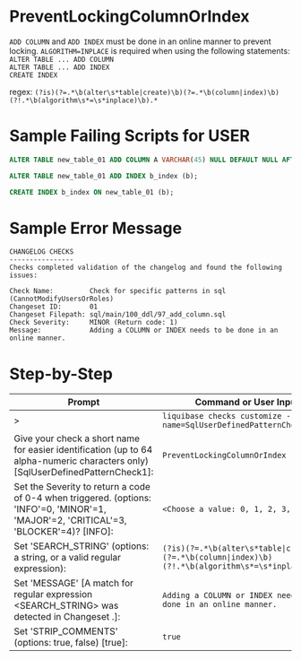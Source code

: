 # PreventLockingColumnOrIndex

`ADD COLUMN` and `ADD INDEX` must be done in an online manner to prevent locking. `ALGORITHM=INPLACE` is required when using the following statements: 
<br>`ALTER TABLE ... ADD COLUMN`
<br>`ALTER TABLE ... ADD INDEX`
<br>`CREATE INDEX`

regex: `(?is)(?=.*\b(alter\s*table|create)\b)(?=.*\b(column|index)\b)(?!.*\b(algorithm\s*=\s*inplace)\b).*`

# Sample Failing Scripts for USER
``` sql
ALTER TABLE new_table_01 ADD COLUMN A VARCHAR(45) NULL DEFAULT NULL AFTER name;
```
``` sql
ALTER TABLE new_table_01 ADD INDEX b_index (b);
```
``` sql
CREATE INDEX b_index ON new_table_01 (b);
```

# Sample Error Message
```
CHANGELOG CHECKS
----------------
Checks completed validation of the changelog and found the following issues:

Check Name:         Check for specific patterns in sql (CannotModifyUsersOrRoles)
Changeset ID:       01
Changeset Filepath: sql/main/100_ddl/97_add_column.sql
Check Severity:     MINOR (Return code: 1)
Message:            Adding a COLUMN or INDEX needs to be done in an online manner.
```

# Step-by-Step
| Prompt | Command or User Input |
| ------ | ----------------------|
| > | `liquibase checks customize --check-name=SqlUserDefinedPatternCheck` |
| Give your check a short name for easier identification (up to 64 alpha-numeric characters only) [SqlUserDefinedPatternCheck1]: | `PreventLockingColumnOrIndex` |
| Set the Severity to return a code of 0-4 when triggered. (options: 'INFO'=0, 'MINOR'=1, 'MAJOR'=2, 'CRITICAL'=3, 'BLOCKER'=4)? [INFO]: | `<Choose a value: 0, 1, 2, 3, 4>` |
| Set 'SEARCH_STRING' (options: a string, or a valid regular expression): | `(?is)(?=.*\b(alter\s*table\|create)\b)(?=.*\b(column\|index)\b)(?!.*\b(algorithm\s*=\s*inplace)\b).*` |
| Set 'MESSAGE' [A match for regular expression <SEARCH_STRING> was detected in Changeset <CHANGESET>.]: | `Adding a COLUMN or INDEX needs to be done in an online manner.` |
| Set 'STRIP_COMMENTS' (options: true, false) [true]: | `true` |